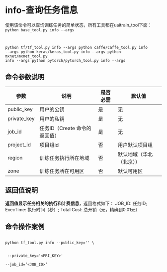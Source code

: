 

# info-查询任务信息
使用该命令可以查询训练任务的简单状态，所有工具都在uaitrain\_tool下面：
<code>
python base_tool.py info --args

python tf/tf_tool.py info --args
python caffe/caffe_tool.py info --args
python keras/keras_tool.py info --args
python mxnet/mxnet_tool.py info --args
python pytorch/pytorch_tool.py info --args
</code>

## 命令参数说明
| 参数 | 说明 | 是否必需 | 默认值 |
| ---- | ---- | -------- | ------ |
| public\_key         | 用户的公钥                                              | 是              |        无     |
| private\_key        | 用户的私钥                                              | 是              |        无     |
| job\_id                | 任务ID（Create 命令的返回值）                 | 是              |      无      |
| project\_id         | 项目组id                                                  | 否               |        用户默认项目组   |
| region               | 训练任务执行所在地域                                 | 否               |       默认地域（华北（北京））   |
| zone                 | 训练任务所在可用区                                    | 否              |        默认可用区   |

## 返回值说明
**返回值显示任务相关的执行和计费信息**，返回格式如下：
JOB\_ID: 任务ID; ExecTime: 执行时间（秒）; Total Cost: 总开销（元，精确到0.01元）

## 命令操作案例
<code>
python tf_tool.py info --public_key='<PUB_KEY>' \

​    --private_key='<PRI_KEY>' \
​    --job_id=’<JOB_ID>’
</code>